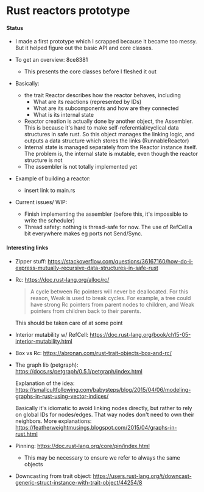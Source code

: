 # Rust reactors prototype

#### Status

* I made a first prototype which I scrapped because it became
too messy. But it helped figure out the basic API and core classes.

* To get an overview: 8ce8381
  * This presents the core classes before I fleshed it out

* Basically:
  * the trait Reactor describes how the reactor behaves, including
    * What are its reactions (represented by IDs)
    * What are its subcomponents and how are they connected
    * What is its internal state
  * Reactor creation is actually done by another object, the Assembler.
  This is because it's hard to make self-referential/cyclical data structures
  in safe rust. So this object manages the linking logic, and outputs
  a data structure which stores the links (RunnableReactor)
  * Internal state is managed separately from the Reactor 
  instance itself. The problem is, the internal state is mutable,
  even though the reactor structure is not
  * The assembler is not totally implemented yet

* Example of building a reactor:
  * insert link to main.rs

* Current issues/ WIP:
  * Finish implementing the assembler (before this, it's impossible to write the scheduler)
  * Thread safety: nothing is thread-safe for now. The use of RefCell
  a bit everywhere makes eg ports not Send/Sync.

#### Interesting links

* Zipper stuff: https://stackoverflow.com/questions/36167160/how-do-i-express-mutually-recursive-data-structures-in-safe-rust
* Rc: https://doc.rust-lang.org/alloc/rc/
  > A cycle between Rc pointers will never be deallocated. For this reason, Weak is used to break cycles. For example, a tree could have strong Rc pointers from parent nodes to children, and Weak pointers from children back to their parents.
  
  This should be taken care of at some point
  
* Interior mutability w/ RefCell: https://doc.rust-lang.org/book/ch15-05-interior-mutability.html
* Box vs Rc: https://abronan.com/rust-trait-objects-box-and-rc/

* The graph lib (petgraph): https://docs.rs/petgraph/0.5.1/petgraph/index.html
  
   Explanation of the idea: https://smallcultfollowing.com/babysteps/blog/2015/04/06/modeling-graphs-in-rust-using-vector-indices/
  
   Basically it's idiomatic to avoid linking nodes directly, but rather to rely on global IDs for nodes/edges. That way nodes don't need to own their neighbors. More explanations: https://featherweightmusings.blogspot.com/2015/04/graphs-in-rust.html

* Pinning: https://doc.rust-lang.org/core/pin/index.html
  * This may be necessary to ensure we refer to always the same objects

* Downcasting from trait object: https://users.rust-lang.org/t/downcast-generic-struct-instance-with-trait-object/44254/8
